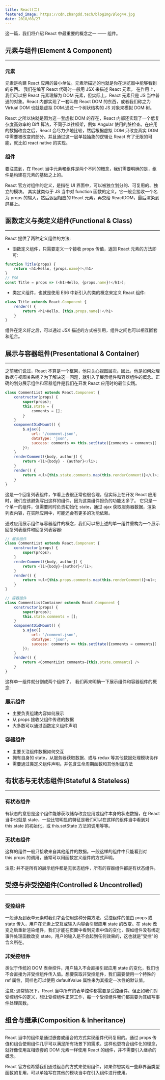 ```yaml
---
title: React(二)
featured_image: https://cdn.zhangdd.tech/blogImg/Blog44.jpg
date: 2018/08/27
---
```


这一篇，我们将介绍 React 中最重要的概念之一 —— 组件。

## 元素与组件(Element & Component)
***  
### 元素
元素是构建 React 应用的最小单位。元素所描述的也就是你在浏览器中能够看到的东西。
我们在编写 React 代码时一般用 JSX 来描述 React 元素。
在作用上，我们可以把 React 元素理解为 DOM 元素，但实际上，React 元素只是 JS 当中普通的对象。React 内部实现了一套叫做 React DOM 的东西，或者我们称之为 Virtual DOM 也就是虚拟 DOM.通过一个树状结构的 JS 对象来模拟 DOM 树。

React 之所以快就是因为这一套虚拟 DOM 的存在，React 内部还实现了一个低复杂度高效率的 Diff 算法，不同于以往框架，例如 Angular 使用的脏检查。在应用的数据改变之后，React 会尽力少地比较，然后根据虚拟 DOM 只改变真实 DOM 中需要被改变的部分。并且通过这一层单独抽象的逻辑让 React 有了无限的可能，就比如 react native 的实现。

### 组件
要注意到，在 React 当中元素和组件是两个不同的概念，我们需要明确的是，组件是构建在元素的基础之上的。

React 官方对组件的定义，是指在 UI 界面中，可以被独立划分的、可复用的、独立的模块。
其实就类似于 JS 当中对 function 函数的定义，它一般会接收一个名为 props 的输入，然后返回相应的 React 元素，再交给 ReactDOM，最后渲染到屏幕上。

## 函数定义与类定义组件(Functional & Class)
***  
React 提供了两种定义组件的方法: 
- 函数定义组件，只需要定义一个接收 props 传值，返回 React 元素的方法即可: 

``` javascript
function Title(props) {
    return <h1>Hello, {props.name}!</h1>
}
// ES6
const Title = props => (<h1>Hello, {props.name}!</h1>);
```
- 类定义组件，也就是使用 ES6 中新引入的类的概念来定义 React 组件: 

``` javascript
class Title extends React.Component {
    render() {
        return <h1>Hello, {this.props.name}!</h1>
    }
}
```

组件在定义好之后，可以通过 JSX 描述的方式被引用，组件之间也可以相互嵌套和组合。

## 展示与容器组件(Presentational & Container)
***  
之前我们说过，React 不算是一个框架，他只关心视图层次，因此，他是如何处理数据与视图关系呢？为了解决这一问题，就引入了展示组件和容器组件的概念。正确的划分展示组件和容器组件是我们在开发 React 应用时的最佳实践。
``` javascript
class CommentList extends React.Component {
    constructor(props) {
        super(props);
        this.state = {
            comments = [];
        }
    }
    componentDidMount() {
        $.ajax({
            url: '/comment.json',
            dataType: 'json',
            success: comments => this.setState({comments = comments})
        });
    }
    renderComment({body, author}) {
        return <li>{body} - {author}</li>;
    }
    render() {
        return <ul>{this.state.comments.map(this.renderComment)}</ul>;
    }
}
```

这是一个回复列表组件，乍看上去很正常也很合理。但实际上在开发 React 应用时，我们应该避免写出这样的组件，因为这类组件担负的功能太多了。
它只是一个单一的组件，但需要同时负责初始化 state，通过 ajax 获取服务器数据，渲染列表内容，在实际应用中，可能还会有更多的功能依赖。

通过应用展示组件与容器组件的概念，我们可以把上述的单一组件重构为一个展示回复列表组件和回复列表容器: 
``` javascript
// 展示组件
class CommentList extends React.Component {
    constructor(props) {
        super(props);
    }
    renderComment({body, author}) {
        return <li>{body}-{author}</li>;
    }
    render() {
        return <ul>{this.props.comments.map(this.renderComment)}<ul>;
    }
}
```
``` javascript
// 容器组件
class CommentListContainer extends React.Component {
    constructor(props) {
        super(props);
        this.state.comments = [];
    }
    componentDidMount() {
        $.ajax({
            url: '/comment.json',
            dataType: 'json',
            success: comments => this.setState({comments = comments})
        });
    }
    render() {
        return <CommentList comments={this.state.comments} />
    }
}
```

这样单一组件就分割成两个组件了。
我们再来明确一下展示组件和容器组件的概念: 

### 展示组件
- 主要负责组建内容如何展示
- 从 props 接收父组件传递的数据
- 大多数可以通过函数定义组件声明

### 容器组件
- 主要关注组件数据如何交互
- 拥有自身的 state，从服务器获取数据、或与 redux 等其他数据处理模块协作
- 需要通过类定义组件声明，并包含生命周期函数和其他附加方法

## 有状态与无状态组件(Stateful & Stateless)
***  
### 有状态组件
有状态的意思是这个组件能够获取储存改变应用或组件本身的状态数据，在 React 当中也就是 state，一些比较明显的特征是我们可以在这样的组件当中看到对 this.state 的初始化，或 this.setState 方法的调用等等。

### 无状态组件
这样的组件一般只接收来自其他组件的数据。一般这样的组件中只能看到对 this.props 的调用，通常可以用函数定义组件的方式声明。

注意: 并不是所有的展示组件都是无状态组件，所有的容器组件都是有状态组件。

## 受控与非受控组件(Controlled & Uncontrolled)
***  
### 受控组件
一般涉及到表单元素时我们才会使用这种分类方法，受控组件的值由 props 或 state 传入，用户在元素上交互或输入内容会引起应用 state 的改变。在 state 改变之后重新渲染组件，我们才能在页面中看到元素中值的变化，假如组件没有绑定事件处理函数改变 state，用户的输入是不会起到任何效果的，这也就是"受控"的含义所在。

### 非受控组件
类似于传统的 DOM 表单控件，用户输入不会直接引起应用 state 的变化，我们也不会直接为非受控组件传入值。想要获取非受控组件，我们需要使用一个特殊的 ref 属性，同样也可以使用 defaultValue 属性来为其指定一次性的默认值。

注意: 通常情况下，React 当中所有的表单控件都需要是受控组件。但正如我们对受控组件的定义，想让受控组件正常工作，每一个受控组件我们都需要为其编写事件处理函数。

## 组合与继承(Composition & Inheritance)
***  
React 当中的组件是通过嵌套或组合的方式实现组件代码复用的。通过 props 传值和组合使用组件几乎可以满足所有场景下的需求。这样也更符合组件化的理念，就好像使用互相嵌套的 DOM 元素一样使用 React 的组件，并不需要引入继承的概念。

React 官方也希望我们通过组合的方式来使用组件，如果你想实现一些非界面类型函数的复用，可以单独写在其他的模块当中在引入组件进行使用。